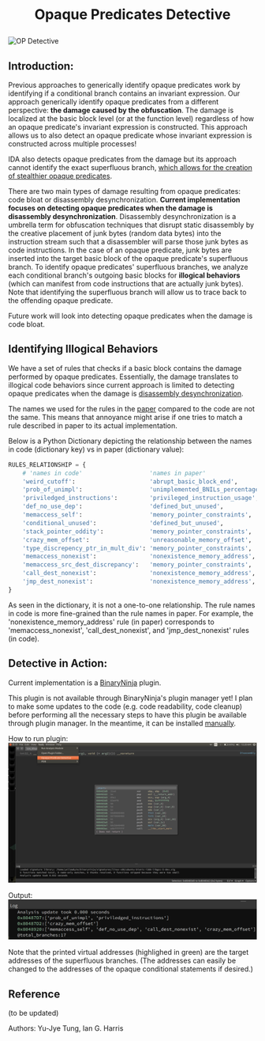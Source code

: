 # <p align='center'> Opaque Predicates Detective </p>

![OP Detective](op_detective.png)

## Introduction: 
Previous approaches to generically identify opaque predicates work by identifying if a conditional branch contains an invariant expression. Our approach generically identify opaque predicates from a different perspective: __the damage caused by the obfuscation__. The damage is localized at the basic block level (or at the function level) regardless of how an opaque predicate's invariant expression is constructed. This approach allows us to also detect an opaque predicate whose invariant expression is constructed across multiple processes! 

IDA also detects opaque predicates from the damage but its approach cannot identify the exact superfluous branch, [which allows for the creation of stealthier opaque predicates](https://github.com/yellowbyte/analysis-of-anti-analysis/blob/develop/research/the_return_of_disassembly_desynchronization/the_return_of_disassembly_desynchronization.md).

There are two main types of damage resulting from opaque predicates: code bloat or disassembly desynchronization. __Current implementation focuses on detecting opaque predicates when the damage is disassembly desynchronization__. Disassembly desynchronization is a umbrella term for obfuscation techniques that disrupt static disassembly by the creative placement of junk bytes (random data bytes) into the instruction stream such that a disassembler will parse those junk bytes as code instructions. In the case of an opaque predicate, junk bytes are inserted into the target basic block of the opaque predicate's superfluous branch. To identify opaque predicates' superfluous branches, we analyze each conditional branch's outgoing basic blocks for __illogical behaviors__ (which can manifest from code instructions that are actually junk bytes). Note that identifying the superfluous branch will allow us to trace back to the offending opaque predicate.

Future work will look into detecting opaque predicates when the damage is code bloat.

## Identifying Illogical Behaviors
We have a set of rules that checks if a basic block contains the damage performed by opaque predicates. Essentially, the damage translates to illogical code behaviors since current approach is limited to detecting opaque predicates when the damage is [disassembly desynchronization](https://github.com/yellowbyte/reverse-engineering-reference-manual/blob/master/contents/anti-analysis/Anti-Disassembly.md#-disassembly-desynchronization-). 

The names we used for the rules in the [paper](https://archive.bar/pdfs/bar2020-preprint4.pdf) compared to the code are not the same. This means that annoyance might arise if one tries to match a rule described in paper to its actual implementation. 

Below is a Python Dictionary depicting the relationship between the names in code (dictionary key) vs in paper (dictionary value): 

```python
RULES_RELATIONSHIP = {
    # 'names in code'                   'names in paper'
    'weird_cutoff':                     'abrupt_basic_block_end',
    'prob_of_unimpl':                   'unimplemented_BNILs_percentage',
    'priviledged_instructions':         'privileged_instruction_usage',
    'def_no_use_dep':                   'defined_but_unused',
    'memaccess_self':                   'memory_pointer_constraints',
    'conditional_unused':               'defined_but_unused',
    'stack_pointer_oddity':             'memory_pointer_constraints',
    'crazy_mem_offset':                 'unreasonable_memory_offset',
    'type_discrepency_ptr_in_mult_div': 'memory_pointer_constraints',
    'memaccess_nonexist':               'nonexistence_memory_address',
    'memaccess_src_dest_discrepancy':   'memory_pointer_constraints',
    'call_dest_nonexist':               'nonexistence_memory_address',
    'jmp_dest_nonexist':                'nonexistence_memory_address',
}
```

As seen in the dictionary, it is not a one-to-one relationship. The rule names in code is more fine-grained than the rule names in paper. For example, the 'nonexistence\_memory\_address' rule (in paper) corresponds to 'memaccess\_nonexist', 'call\_dest\_nonexist', and 'jmp\_dest\_nonexist' rules (in code). 

## Detective in Action:
Current implementation is a [BinaryNinja](https://binary.ninja) plugin.

This plugin is not available through BinaryNinja's plugin manager yet! I plan to make some updates to the code (e.g. code readability, code cleanup) before performing all the necessary steps to have this plugin be available through plugin manager. In the meantime, it can be installed [manually](https://docs.binary.ninja/guide/plugins.html#manual-installation).

How to run plugin: 
![Plugin Run](whole.png)

Output:
![Plugin Output](current_output.png)

Note that the printed virtual addresses (highlighed in green) are the target addresses of the superfluous branches. (The addresses can easily be changed to the addresses of the opaque conditional statements if desired.)

## Reference

(to be updated)

Authors: Yu-Jye Tung, Ian G. Harris
